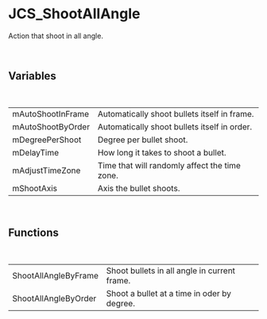 <!--
   - $File: JCS_ShootAllAngle.html $
   - $Date: 2018-10-01 23:47:54 $
   - $Revision: $
   - $Creator: Jen-Chieh Shen $
   - $Notice: See LICENSE.txt for modification and distribution information
   -                   Copyright © 2018 by Shen, Jen-Chieh $
-->


<div id="content-header">
  <h1>JCS_ShootAllAngle</h1>
</div>

<p>
  Action that shoot in all angle.
</p>


<br/>
<h2>Variables</h2>
<br/>

<table>
  <tr>
    <td>mAutoShootInFrame</td>
    <td>Automatically shoot bullets itself in frame.</td>
  </tr>
  <tr>
    <td>mAutoShootByOrder</td>
    <td>Automatically shoot bullets itself in order.</td>
  </tr>
  <tr>
    <td>mDegreePerShoot</td>
    <td>Degree per bullet shoot.</td>
  </tr>
  <tr>
    <td>mDelayTime</td>
    <td>How long it takes to shoot a bullet.</td>
  </tr>
  <tr>
    <td>mAdjustTimeZone</td>
    <td>Time that will randomly affect the time zone.</td>
  </tr>
  <tr>
    <td>mShootAxis</td>
    <td>Axis the bullet shoots.</td>
  </tr>
</table>


<br/>
<h2>Functions</h2>
<br/>

<table>
  <tr>
    <td>ShootAllAngleByFrame</td>
    <td>Shoot bullets in all angle in current frame.</td>
  </tr>
  <tr>
    <td>ShootAllAngleByOrder</td>
    <td>Shoot a bullet at a time in oder by degree.</td>
  </tr>
</table>

